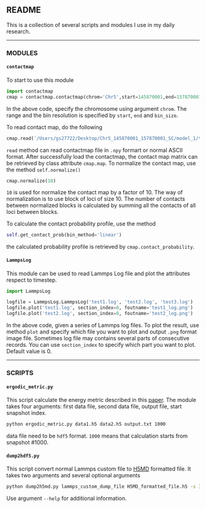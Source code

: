 ## README

This is a collection of several scripts and modules I use in my daily research.

-----

### MODULES

#### `contactmap`

To start to use this module

```python
import contactmap
cmap = contactmap.contactmap(chrom='Chr5',start=145870001,end=157870001,bin_size=1200)
```

In the above code, specify the chromosome using argument `chrom`. The range and the bin resolution is specified by `start`, `end` and `bin_size`.

To read contact map, do the following

```python
cmap.read('/Users/gs27722/Desktop/Chr5_145870001_157870001_SC/model_1/temp_dependence/analysis/CONTACTMAP/Chr5_T0.60_SC_traj_cmap_avg.npy')
```

`read` method can read contactmap file in `.npy` formart or normal ASCII format. After successfully load the contactmap, the contact map matrix can be retrieved by class attribute `cmap.map`. To normalize the contact map, use the method `self.normalize()`

```python
cmap.normalize(10)
```

`10` is used for normalize the contact map by a factor of 10. The way of normalization is to use block of loci of size 10. The number of contacts between normalized blocks is calculated by summing all the contacts of all loci between blocks.

To calculate the contact probability profile, use the method

```python
self.get_contact_prob(bin_method='linear')
```

the calculated probability profile is retrieved by `cmap.contact_probability`.


#### `LammpsLog`

This module can be used to read Lammps Log file and plot the attributes respect to timestep. 

```python
import LammpsLog

logfile = LammpsLog.LammpsLog('test1.log', 'test2.log', 'test3.log')
logfile.plot('test1.log', section_index=0, foutname='test1_log.png')
logfile.plot('test2.log', section_index=0, foutname='test2_log.png')
```

In the above code, given a series of Lammps log files. To plot the result, use method `plot` and specify which file you want to plot and output `.png` format image file. Sometimes log file may contains several parts of consecutive records. You can use `section_index` to specify which part you want to plot. Default value is 0.

------

### SCRIPTS

#### `ergodic_metric.py`

This script calculate the energy metric described in this [paper](http://journals.aps.org/pra/abstract/10.1103/PhysRevA.39.3563). The module takes four arguments: first data file, second data file, output file, start snapshot index.

```bash
python ergodic_metric.py data1.h5 data2.h5 output.txt 1000
```

data file need to be `hdf5` format. `1000` means that calculation starts from snapshot #1000. 

#### `dump2hdf5.py`

This script convert normal Lammps custom file to [H5MD](http://nongnu.org/h5md/index.html) formatted file. It takes two arguments and several optional arguments

```bash
python dump2h5md.py lammps_custom_dump_file H5MD_formatted_file.h5 -s 100
```

Use argument `--help` for additional information.
